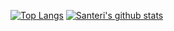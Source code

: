 [![Top Langs](https://github-readme-stats.vercel.app/api/top-langs/?username=saneDG&theme=onedark&layout=compact)](https://github.com/anuraghazra/github-readme-stats)
[![Santeri's github stats](https://github-readme-stats.vercel.app/api?username=saneDG&show_icons=true&theme=onedark)](https://github.com/anuraghazra/github-readme-stats)
